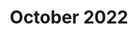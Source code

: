 ---
title: "October 2022"
column1:
  Violin 1:
  - Renée Choi (CM)
  - Moonhee Kim (ACM)
  - Ethan Park
  - Daniel Xu
  - Henry Zheng
  - Amy Zhang
  - Grace Ma
  - Athina Chen
  - Maya Taylor
  - Owen Lockwood
  - Rebecca Bowers
  - Jessica Ding
  - Isaac Kim
  - Ziqi Fang
  - Christopher Jeong
  - Paul Jeong
  - Michael Sun
  - Barron Clancy
  Violin 2:
  - Charles Loh (P)
  - Kelly Jeong (AP)
  - Kyoko Saito
  - Tiger Ji
  - Emily Wang
  - Mark Appleman
  - Meg Lorraine
  - Eliana Alweis
  - Lily Zhou
  - Pauline Gregory
  - Bryce Li
  - Ryan Urato
  - Brian Lee
  - Minchae Kim
  - Haley Seo
  - Sabrina Chiang
  - April Moon
  - Sarah Kim
  Viola:
  - Chloe Kim (P)
  - Caitlyn Carpenter (AP)
  - Seowon Chang
  - Chai Harsha
  - Kieran Lucus
  - Sunny Li
  - Richard Tang
  - Michael OuYang
  - Zoë Schwartz
  - Annie Wu
  - Christopher Hong
  Violoncello:
  - Sean Yu (P)
  - Aaron Gruen (AP)
  - Sedong Hwang
  - William Suh
  - Austin Jacobson
  - Hannah Zupancic
  - Jimmy Cai
  - Lisa Baek
  - Alex Ding
  - Elvin Choi
  - Lauren Cho
  - Leeah Chang
  - Avery Maytin
  - Torben Parker
  - Nicholas Huang
  Bass:
  - Tom Gotsch (P)
  - Camille Donoho (AP)
  - Seth Heye-Smith
  - Emma Venarde
column2:
  Flute:
  - Judy Lee
  - Erica Sahin
  - Faith Shim
  - Seehanah Tang
  - Chloe Zhao
  Oboe:
  - Vanessa Chang
  - Junnie Kim
  - Christopher Lee
  - Anna Ryu
  - Siyuan Su
  Clarinet:
  - Qingyang Cheng
  - Sungwon La
  - Yiyun Li
  - James Ro
  Bassoon:
  - Bryan Kwon
  - Nitin Sreekumar
  - Susan Wood
  Horn:
  - Lizzy Bernold
  - Milan Capoor
  - Robin Hwang
  - Brendan McMahon
  - Zach Potts
  - Mei Tiemeyer
  - David Gasper
  Trumpet:
  - Alice Cannon
  - Andrew Furst
  - William MacDonald
  - Jackson Moore
  - Chris Shin
  Trombone:
  - Nicholas Cancellaro
  - Rami Najjar
  - Bradley Smith
  Tuba:
  - Collin Brown
  Percussion:
  - Tats Daniel
  - Srikrishnan Raju
  - Ryan Sawyer
  - Vadasz Nicholas
  Piano:
  - Ryan Lum
  Harp:
  - David Moon
---